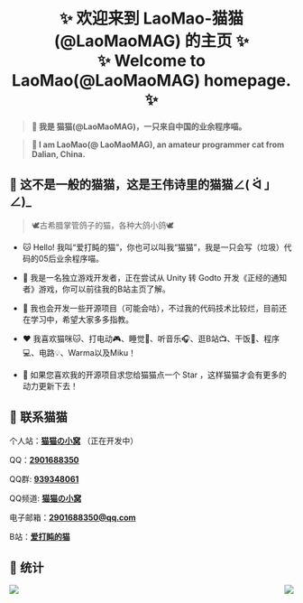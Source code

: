 <div align="center"> 
    <h1> ✨ 欢迎来到 LaoMao-猫猫(@LaoMaoMAG) 的主页 ✨
    </br>
    ✨ Welcome to LaoMao(@LaoMaoMAG) homepage. ✨ </h1>
</div>



> **🌈 我是 猫猫(@LaoMaoMAG)，一只来自中国的业余程序喵。**

> **🌈 I am LaoMao(@ LaoMaoMAG), an amateur programmer cat from Dalian, China.**



## 🥰 这不是一般的猫猫，这是王伟诗里的猫猫∠( ᐛ 」∠)_

> 🕊️古希腊掌管鸽子的猫，各种大鸽小鸽🕊️

- 🐱 Hello! 我叫“爱打盹的猫”，你也可以叫我“猫猫”，我是一只会写（垃圾）代码的05后业余程序喵。

- 🔭 我是一名独立游戏开发者，正在尝试从 Unity 转 Godto 开发《正经的通知者》游戏，你可以前往我的B站主页了解。

- 🌱 我也会开发一些开源项目（可能会咕），不过我的代码技术比较烂，目前还在学习中，希望大家多多指教。

- ❤️ 我喜欢猫咪🐱、打电动🎮、睡觉🛌、听音乐🎧、逛B站📺、干饭🍚、程序💻、电路💡、Warma以及Miku！

- 🌟 如果您喜欢我的开源项目求您给猫猫点一个 Star ，这样猫猫才会有更多的动力更新下去！



## 📱 联系猫猫

个人站：[**猫猫の小窝**](laomaomag.meowartgame.com) （正在开发中）

QQ：[**2901688350**]()

QQ群: [**939348061**]()

QQ频道: [**猫猫の小窝**](https://pd.qq.com/s/2nwmz91mw)

电子邮箱：[**2901688350@qq.com**](2901688350@qq.com)

B站：[**爱打盹的猫**](https://space.bilibili.com/622811302)



## 📖 统计

<img   align="left" src="https://github-readme-stats.vercel.app/api/top-langs/?username=LaoMaoMAG&locale=cn&line_height=33&theme=&langs_count=10"/>

<img   align="right" src="https://github-readme-stats.vercel.app/api?username=LaoMaoMAG&locale=cn&line_height=33&show_icons=true&hide=&theme=&rank_icon=default"/>
